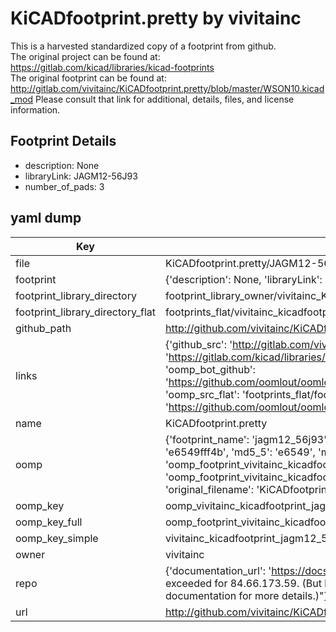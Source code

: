 # KiCADfootprint.pretty by vivitainc  
This is a harvested standardized copy of a footprint from github.  
The original project can be found at:  
https://gitlab.com/kicad/libraries/kicad-footprints  
The original footprint can be found at:
http://gitlab.com/vivitainc/KiCADfootprint.pretty/blob/master/WSON10.kicad_mod
Please consult that link for additional, details, files, and license information.  
## Footprint Details
* description: None  
* libraryLink: JAGM12-56J93  
* number_of_pads: 3  
## yaml dump  
| Key | Value |  
| --- | --- |  
| file | KiCADfootprint.pretty/JAGM12-56J93.kicad_mod |  
| footprint | {'description': None, 'libraryLink': 'JAGM12-56J93', 'number_of_pads': 3} |  
| footprint_library_directory | footprint_library_owner/vivitainc_KiCADfootprint.pretty |  
| footprint_library_directory_flat | footprints_flat/vivitainc_kicadfootprint_jagm12_56j93/working |  
| github_path | http://github.com/vivitainc/KiCADfootprint.pretty/blob/master/JAGM12-56J93.kicad_mod |  
| links | {'github_src': 'http://gitlab.com/vivitainc/KiCADfootprint.pretty/blob/master/WSON10.kicad_mod', 'github_src_repo': 'https://gitlab.com/kicad/libraries/kicad-footprints', 'oomp_bot': 'footprints/vivitainc_kicadfootprint_jagm12_56j93/working', 'oomp_bot_github': 'https://github.com/oomlout/oomlout_oomp_footprint_bot/tree/main/footprints/vivitainc_kicadfootprint_jagm12_56j93/working', 'oomp_src_flat': 'footprints_flat/footprints_flat/vivitainc_kicadfootprint_jagm12_56j93/working', 'oomp_src_flat_github': 'https://github.com/oomlout/oomlout_oomp_footprint_src/tree/main/footprints_flat/vivitainc_kicadfootprint_jagm12_56j93/working'} |  
| name | KiCADfootprint.pretty |  
| oomp | {'footprint_name': 'jagm12_56j93', 'library_name': 'kicadfootprint', 'md5': 'e6549fff4b3ea17932b54c30e252c153', 'md5_10': 'e6549fff4b', 'md5_5': 'e6549', 'md5_6': 'e6549f', 'oomp_key': 'oomp_vivitainc_kicadfootprint_jagm12_56j93', 'oomp_key_extra': 'oomp_footprint_vivitainc_kicadfootprint_jagm12_56j93', 'oomp_key_full': 'oomp_footprint_vivitainc_kicadfootprint_jagm12_56j93_e6549f', 'oomp_key_simple': 'vivitainc_kicadfootprint_jagm12_56j93', 'original_filename': 'KiCADfootprint.pretty/JAGM12-56J93.kicad_mod', 'owner_name': 'vivitainc'} |  
| oomp_key | oomp_vivitainc_kicadfootprint_jagm12_56j93 |  
| oomp_key_full | oomp_footprint_vivitainc_kicadfootprint_jagm12_56j93 |  
| oomp_key_simple | vivitainc_kicadfootprint_jagm12_56j93 |  
| owner | vivitainc |  
| repo | {'documentation_url': 'https://docs.github.com/rest/overview/resources-in-the-rest-api#rate-limiting', 'message': "API rate limit exceeded for 84.66.173.59. (But here's the good news: Authenticated requests get a higher rate limit. Check out the documentation for more details.)"} |  
| url | http://github.com/vivitainc/KiCADfootprint.pretty |  

